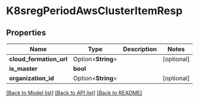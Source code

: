 # K8sregPeriodAwsClusterItemResp

## Properties

Name | Type | Description | Notes
------------ | ------------- | ------------- | -------------
**cloud_formation_url** | Option<**String**> |  | [optional]
**is_master** | **bool** |  |
**organization_id** | Option<**String**> |  | [optional]

[[Back to Model list]](../README.md#documentation-for-models) [[Back to API list]](../README.md#documentation-for-api-endpoints) [[Back to README]](../README.md)
